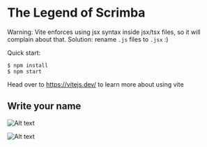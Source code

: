 # The Legend of Scrimba

Warning: Vite enforces using jsx syntax inside jsx/tsx files, so it will complain about that. Solution: rename `.js` files to `.jsx` :)

Quick start:

```
$ npm install
$ npm start
````

Head over to https://vitejs.dev/ to learn more about using vite

## Write your name 

![Alt text](image.png)

![Alt text](image-1.png)
